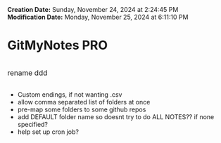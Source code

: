 <div><b>Creation Date:</b> Sunday, November 24, 2024 at 2:24:45 PM<br></div>
<div><b>Modification Date:</b> Monday, November 25, 2024 at 6:11:10 PM<br></div>
<div><h1>GitMyNotes PRO</h1></div>
<div><br></div>
<div><span style="font-size: 16px">rename ddd</span><br></div>
<div><br></div>
<ul>
<li>Custom endings, if not wanting .csv</li>
<li>allow comma separated list of folders at once</li>
<li>pre-map some folders to some github repos</li>
<li>add DEFAULT folder name so doesnt try to do ALL NOTES?? if none specified?</li>
<li>help set up cron job?</li>
</ul>

